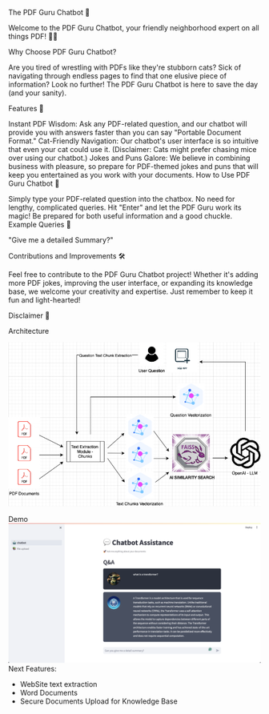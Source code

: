 The PDF Guru Chatbot 📜

Welcome to the PDF Guru Chatbot, your friendly neighborhood expert on all things PDF! 🧙‍♂️

Why Choose PDF Guru Chatbot?

Are you tired of wrestling with PDFs like they're stubborn cats? Sick of navigating through endless pages to find that one elusive piece of information? Look no further! The PDF Guru Chatbot is here to save the day (and your sanity).

Features 🌟

Instant PDF Wisdom: Ask any PDF-related question, and our chatbot will provide you with answers faster than you can say "Portable Document Format."
Cat-Friendly Navigation: Our chatbot's user interface is so intuitive that even your cat could use it. (Disclaimer: Cats might prefer chasing mice over using our chatbot.)
Jokes and Puns Galore: We believe in combining business with pleasure, so prepare for PDF-themed jokes and puns that will keep you entertained as you work with your documents.
How to Use PDF Guru Chatbot 🤖

Simply type your PDF-related question into the chatbox. No need for lengthy, complicated queries.
Hit "Enter" and let the PDF Guru work its magic!
Be prepared for both useful information and a good chuckle.
Example Queries 💬

"Give me a detailed Summary?"

Contributions and Improvements 🛠️

Feel free to contribute to the PDF Guru Chatbot project! Whether it's adding more PDF jokes, improving the user interface, or expanding its knowledge base, we welcome your creativity and expertise. Just remember to keep it fun and light-hearted!

Disclaimer 📢


Architecture

![System Architecture](./logos/chatBotopenai-2.png)


Demo
![Screenshot](./logos/ChatBot.png)
Next Features:  
* WebSite text extraction
* Word Documents 
* Secure Documents Upload for Knowledge Base 